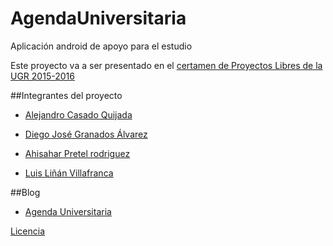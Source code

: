 # AgendaUniversitaria
Aplicación android de apoyo para el estudio

Este proyecto va a ser presentado en el [certamen de Proyectos Libres de la UGR 2015-2016](http://osl.ugr.es/bases-de-los-premios-a-proyectos-libres-de-la-ugr/)

##Integrantes del proyecto
* [Alejandro Casado Quijada](https://github.com/acasadoquijada/)

* [Diego José Granados Álvarez](https://github.com/diegogran94)

* [Ahisahar Pretel rodriguez](https://github.com/approdriguez)

* [Luis Liñán Villafranca](https://github.com/lulivi)

##Blog
* [Agenda Universitaria](http://agenda-universitaria-etsiit.blogspot.com.es/)

[Licencia](LICENSE)
